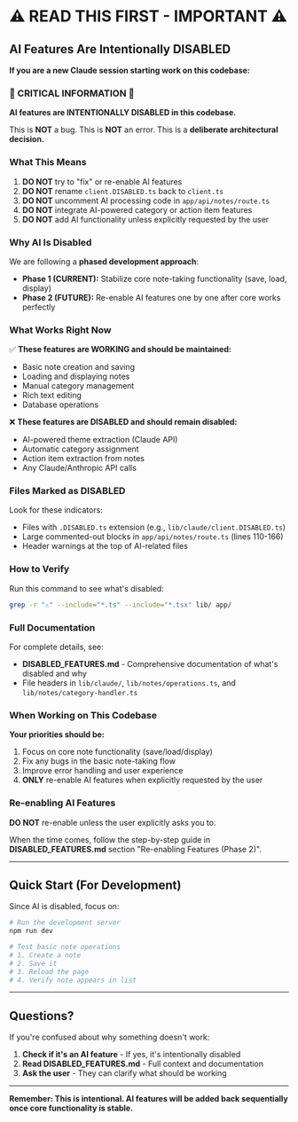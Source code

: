 # ⚠️ READ THIS FIRST - IMPORTANT ⚠️

## AI Features Are Intentionally DISABLED

**If you are a new Claude session starting work on this codebase:**

### 🚨 CRITICAL INFORMATION 🚨

**AI features are INTENTIONALLY DISABLED in this codebase.**

This is **NOT** a bug. This is **NOT** an error. This is a **deliberate architectural decision.**

### What This Means

1. **DO NOT** try to "fix" or re-enable AI features
2. **DO NOT** rename `client.DISABLED.ts` back to `client.ts`
3. **DO NOT** uncomment AI processing code in `app/api/notes/route.ts`
4. **DO NOT** integrate AI-powered category or action item features
5. **DO NOT** add AI functionality unless explicitly requested by the user

### Why AI Is Disabled

We are following a **phased development approach**:

- **Phase 1 (CURRENT):** Stabilize core note-taking functionality (save, load, display)
- **Phase 2 (FUTURE):** Re-enable AI features one by one after core works perfectly

### What Works Right Now

✅ **These features are WORKING and should be maintained:**
- Basic note creation and saving
- Loading and displaying notes
- Manual category management
- Rich text editing
- Database operations

❌ **These features are DISABLED and should remain disabled:**
- AI-powered theme extraction (Claude API)
- Automatic category assignment
- Action item extraction from notes
- Any Claude/Anthropic API calls

### Files Marked as DISABLED

Look for these indicators:
- Files with `.DISABLED.ts` extension (e.g., `lib/claude/client.DISABLED.ts`)
- Large commented-out blocks in `app/api/notes/route.ts` (lines 110-166)
- Header warnings at the top of AI-related files

### How to Verify

Run this command to see what's disabled:
```bash
grep -r "⚠️" --include="*.ts" --include="*.tsx" lib/ app/
```

### Full Documentation

For complete details, see:
- **DISABLED_FEATURES.md** - Comprehensive documentation of what's disabled and why
- File headers in `lib/claude/`, `lib/notes/operations.ts`, and `lib/notes/category-handler.ts`

### When Working on This Codebase

**Your priorities should be:**
1. Focus on core note functionality (save/load/display)
2. Fix any bugs in the basic note-taking flow
3. Improve error handling and user experience
4. **ONLY** re-enable AI features when explicitly requested by the user

### Re-enabling AI Features

**DO NOT** re-enable unless the user explicitly asks you to.

When the time comes, follow the step-by-step guide in **DISABLED_FEATURES.md** section "Re-enabling Features (Phase 2)".

---

## Quick Start (For Development)

Since AI is disabled, focus on:

```bash
# Run the development server
npm run dev

# Test basic note operations
# 1. Create a note
# 2. Save it
# 3. Reload the page
# 4. Verify note appears in list
```

---

## Questions?

If you're confused about why something doesn't work:
1. **Check if it's an AI feature** - If yes, it's intentionally disabled
2. **Read DISABLED_FEATURES.md** - Full context and documentation
3. **Ask the user** - They can clarify what should be working

---

**Remember: This is intentional. AI features will be added back sequentially once core functionality is stable.**
